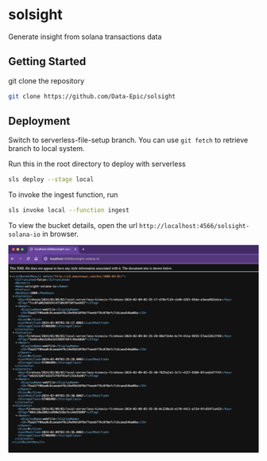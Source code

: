 # solsight
Generate insight from solana transactions data

## Getting Started
git clone the repository 
```bash
git clone https://github.com/Data-Epic/solsight
```

## Deployment
Switch to serverless-file-setup branch. You can use `git fetch` to retrieve branch to local system.

Run this in the root directory to deploy with serverless
```bash
sls deploy --stage local
```

To invoke the ingest function, run
```bash
sls invoke local --function ingest
```

To view the bucket details, open the url `http://localhost:4566/solsight-solana-io` in browser.

![list-bucket](/images/list-bucket.png)